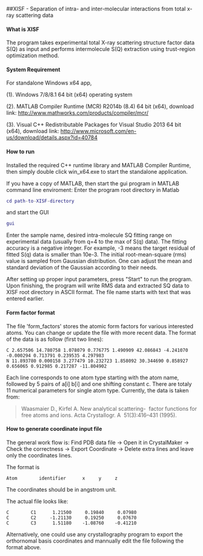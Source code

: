 ##XISF - Separation of intra- and inter-molecular interactions from total x-ray scattering data

#### What is XISF
The program takes experimental total X-ray scattering structure factor data S(Q) as input and performs intermolecule S(Q) extraction using trust-region optimization method.


#### System Requirement
For standalone Windows x64 app,

(1). Windows 7/8/8.1 64 bit (x64) operating system

(2). MATLAB Compiler Runtime (MCR) R2014b (8.4) 64 bit (x64), download link: http://www.mathworks.com/products/compiler/mcr/

(3). Visual C++ Redistributable Packages for Visual Studio 2013 64 bit (x64), download link: http://www.microsoft.com/en-us/download/details.aspx?id=40784

#### How to run
Installed the required C++ runtime library and MATLAB Compiler Runtime, then simply double click win_x64.exe to start the standalone application.

If you have a copy of MATLAB, then start the gui program in MATLAB command line enviroment:
Enter the program root directory in Matlab
```matlab
cd path-to-XISF-directory
```
and start the GUI
```matlab
gui
```
 Enter the sample name, desired intra-molecule SQ fitting range on experimental data (usually from q=4 to the max of S(q) data). The fitting accuracy is a negative integer. For example, -3 means the target residual of fitted S(q) data is smaller than 10e-3. The initial root-mean-square (rms) value is sampled from Gaussian distribution. One can adjust the mean and standard deviation of the Gaussian according to their needs.

After setting up proper input parameters, press "Start" to run the program. Upon finishing, the program will write RMS data and extracted SQ data to XISF root directory in ASCII format. The file name starts with text that was entered earlier. 

#### Form factor format
The file 'form_factors' stores the atomic form factors for various interested atoms. You can change or update the file with more recent data. The format of the data is as follow (first two lines):
```
C 2.657506 14.780758 1.078079 0.776775 1.490909 42.086843 -4.241070 -0.000294 0.713791 0.239535 4.297983
N 11.893780 0.000158 3.277479 10.232723 1.858092 30.344690 0.858927 0.656065 0.912985 0.217287 -11.804902
```
Each line corresponds to one atom type starting with the atom name, followed by 5 pairs of a[i] b[i] and one shifting constant c. There are totaly 11 numerical parameters for single atom type. Currently, the data is taken from:
>Waasmaier D., Kirfel A. New analytical scattering-  factor functions for free atoms and ions. Acta Crystallogr. A  51(3):416–431 (1995). 

#### How to generate coordinate input file
The general work flow is:
Find PDB data file -> Open it in CrystalMaker -> Check the correctness -> Export Coordinate -> Delete extra lines and leave only the coordinates lines.

The format is
```
Atom        identifier      x     y     z
```
The coordinates should be in angstrom unit.

The actual file looks like:
```
C        C1      1.21500     0.19840     0.07980
C        C2     -1.21130     0.19250     0.07670
C        C3      1.51180    -1.08760    -0.41210
```

Alternatively, one could use any crystallography program to export the orthornomal basis coordinates and mannually edit the file following the format above.
